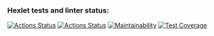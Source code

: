 ### Hexlet tests and linter status:
[![Actions Status](https://github.com/piafson/java-project-72/actions/workflows/hexlet-check.yml/badge.svg)](https://github.com/piafson/java-project-72/actions)
[![Actions Status](https://github.com/piafson/java-project-72/actions/workflows/main.yml/badge.svg)](https://github.com/piafson/java-project-72/actions)
[![Maintainability](https://api.codeclimate.com/v1/badges/0bc4e74f5348d85f0680/maintainability)](https://codeclimate.com/github/piafson/java-project-72/maintainability)
[![Test Coverage](https://api.codeclimate.com/v1/badges/0bc4e74f5348d85f0680/test_coverage)](https://codeclimate.com/github/piafson/java-project-72/test_coverage)
